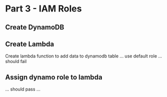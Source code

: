 # Part 3 - IAM Roles

## Create DynamoDB

## Create Lambda
Create lambda function to add data to dynamodb table
...
use default role
...
should fail

## Assign dynamo role to lambda
...
should pass
...
